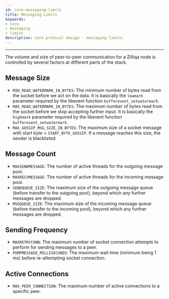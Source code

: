 ```yaml
---
id: core-messaging-limits
title: Messaging Limits
keywords: 
- core 
- messaging 
- limits
description: Core protocol design - messaging limits.
---
```


---
The volume and size of peer-to-peer communication for a Zilliqa node is controlled by several factors at different parts of the stack.

## Message Size

- `MIN_READ_WATERMARK_IN_BYTES`: The minimum number of bytes read from the socket before we act on the data. It is basically the `lowmark` parameter required by the libevent function `bufferevent_setwatermark`.
- `MAX_READ_WATERMARK_IN_BYTES`: The maximum number of bytes read from the socket before we stop accepting further input. It is basically the `highmark` parameter required by the libevent function `bufferevent_setwatermark`.
- `MAX_GOSSIP_MSG_SIZE_IN_BYTES`: The maximum size of a socket message with start byte = `START_BYTE_GOSSIP`. If a message reaches this size, the sender is blacklisted.

## Message Count

- `MAXSENDMESSAGE`: The number of active threads for the outgoing message pool.
- `MAXRECVMESSAGE`: The number of active threads for the incoming message pool.
- `SENDQUEUE_SIZE`: The maximum size of the outgoing message queue (before transfer to the outgoing pool), beyond which any further messages are dropped.
- `MSGQUEUE_SIZE`: The maximum size of the incoming message queue (before transfer to the incoming pool), beyond which any further messages are dropped.

## Sending Frequency

- `MAXRETRYCONN`: The maximum number of socket connection attempts to perform for sending messages to a peer.
- `PUMPMESSAGE_MILLISECONDS`: The maximum wait time (minimum being 1 ms) before re-attempting socket connection.

## Active Connections

- `MAX_PEER_CONNECTION`: The maximum number of active connections to a specific peer.